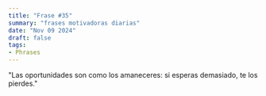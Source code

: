 ```yaml
---
title: "Frase #35"
summary: "frases motivadoras diarias"
date: "Nov 09 2024"
draft: false
tags:
- Phrases
---
```


"Las oportunidades son como los amaneceres: si esperas demasiado, te los pierdes."
